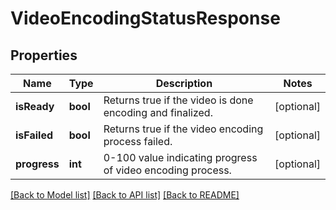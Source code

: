 # VideoEncodingStatusResponse

## Properties
Name | Type | Description | Notes
------------ | ------------- | ------------- | -------------
**isReady** | **bool** | Returns true if the video is done encoding and finalized. | [optional] 
**isFailed** | **bool** | Returns true if the video encoding process failed. | [optional] 
**progress** | **int** | 0-100 value indicating progress of video encoding process. | [optional] 

[[Back to Model list]](../README.md#documentation-for-models) [[Back to API list]](../README.md#documentation-for-api-endpoints) [[Back to README]](../README.md)


